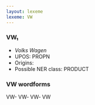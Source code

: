 ```yaml
---
layout: lexeme
lexeme: VW
---
```


###  VW₁

* _Volks Wagen_
* UPOS:  PROPN
* Origins: 
* Possible NER class:  PRODUCT


### VW wordforms

VW-
VW‐
VW‑
VW

